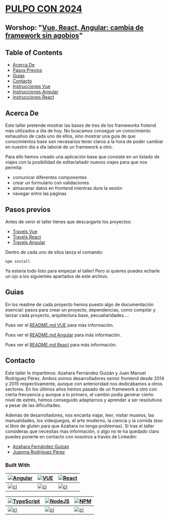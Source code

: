 # [PULPO CON 2024](https://pulpocon.es/) <!-- omit in toc -->

## Worshop: "[Vue, React, Angular: cambia de framework sin agobios](https://pulpocon.es/workshop/azahara-manuel)"

## Table of Contents

- [Acerca De](#acerca-de)
- [Pasos Previos](#pasos-previos)
- [Guias](#guias)
- [Contacto](#contacto)
- [Instrucciones Vue](./travels-vue/README.md)
- [Instrucciones Angular](./travels-angular/README.md)
- [Instrucciones React](./travels-react/README.md)

## Acerca De

Este taller pretende mostrar las bases de tres de los frameworks frotend más utilizados a día de hoy. No buscamos conseguir un conocimiento exhaustivo de cada uno de ellos, sino mostrar una guía de que conocimientos base son necesarios tener claros a la hora de poder cambiar en nuestro día a día laboral de un framework a otro.

Para ello hemos creado una aplicación base que consiste en un listado de viajes con la posibilidad de editar/añadir nuevos viajes para que nos permita:

- comunicar diferentes componentes
- crear un formulario con validaciones
- almacenar datos en frontend mientras dure la sesión
- navegar entre las páginas

## Pasos previos

Antes de venir el taller tienes que descargarte los proyectos:

- [Travels Vue](./travels-vue)
- [Travels React](./travels-react)
- [Travels Angular](./travels-angular)

Dentro de cada uno de ellos lanza el comando:

```
npm install
```

Ya estaría todo listo para empezar el taller! Pero si quieres puedes echarle un ojo a los siguientes apartados de este archivo.

## Guias

En los readme de cada proyecto hemos puesto algo de documentación esencial: pasos para crear un proyecto, dependencias, como compilar y lanzar cada proyecto, arquitectura base, pecualiaridades....

Pues ver el [README.md VUE](./travels-vue/README.md) para más información.

Pues ver el [README.md Angular](./travels-angular/README.md) para más información.

Pues ver el [README.md React](./travels-react/README.md) para más información.

## Contacto

Este taller lo impartimos: Azahara Fernández Guizán y Juan Manuel Rodríguez Pérez. Ambos somos desarrolladores senior frontend desde 2014 y 2015 respectivamente, aunque con anterioridad nos dedicábamos a otros sectores. En los últimos años hemos pasado de un framework a otro con cierta frecuencia y aunque a lo primero, el cambio podía generar cierto nivel de estrés, hemos conseguido adaptarnos y aprender a ser resolutivos a pesar de las dificultades.

Además de desarrolladores, nos encanta viajar, leer, visitar museos, las manualidades, los videojuegos, el arte moderno, la ciencia y la comida (eso sí libre de gluten para que Azahara no tenga problemas). Si tras el taller consideras que necesitas mas información, o algo no te ha quedado claro puedes ponerte en contacto con nosotros a través de Linkedin:

- [Azahara Fernández Guizan](https://www.linkedin.com/in/azahara-fernandez-guizan/)
- [Juanma Rodríguez Pérez](https://www.linkedin.com/in/juan-manuel-rodriguez-perez-25512733/)


### Built With

| [![Angular][angular-logo]][angular-site] | [![VUE][vue-logo]][vue-site]  | [![React][react-logo]][react-site] |
| ---------------------------------------- | ----------------------------- | ---------------------------------- |
| [![ci][angular-badge]][angular-badge]    | [![ci][vue-badge]][vue-badge] | [![ci][react-badge]][react-badge]  |

| [![TypeScript][typeScript-logo]][typeScript-site] | [![NodeJS][nodejs-logo]][nodejs-site] | [![NPM][npm-logo]][npm-site]  |
| ------------------------------------------------- | ------------------------------------- | ----------------------------- |
| [![ci][typescript-badge]][typescript-badge]       | [![ci][node-badge]][node-badge]       | [![ci][npm-badge]][npm-badge] |

<!-- Badges -->

[angular-badge]: https://img.shields.io/badge/Angular-18.1.2-red
[vue-badge]: https://img.shields.io/badge/Vue-15.0.4-green
[react-badge]: https://img.shields.io/badge/React-15.0.4-blue
[node-badge]: https://img.shields.io/badge/Node-20.16.0-green
[npm-badge]: https://img.shields.io/badge/Npm-10.8.1-lightgrey
[typescript-badge]: https://img.shields.io/badge/Typescript-10.8.2-brightgreen

<!-- Tech Stack -->
<!-- https://github.com/Ileriayo/markdown-badges#-languages -->

[angular-logo]: https://img.shields.io/badge/Angular-DD0031?style=for-the-badge&logo=angular&logoColor=white
[angular-site]: https://angular.io/
[vue-logo]: https://img.shields.io/badge/Vue.js-35495E?style=for-the-badge&logo=vuedotjs&logoColor=4FC08D
[vue-site]: https://vuejs.org/
[react-logo]: https://shields.io/badge/react-black?logo=react&style=for-the-badge
[react-site]: https://es.react.dev/
[typeScript-logo]: https://img.shields.io/badge/typescript-%23007ACC.svg?style=for-the-badge&logo=typescript&logoColor=white
[typeScript-site]: https://www.typescriptlang.org/
[npm-logo]: https://img.shields.io/badge/NPM-%23000000.svg?style=for-the-badge&logo=npm&logoColor=white
[npm-site]: https://www.npmjs.com/
[nodejs-logo]: https://img.shields.io/badge/node.js-6DA55F?style=for-the-badge&logo=node.js&logoColor=white
[nodejs-site]: https://nodejs.org/en/
